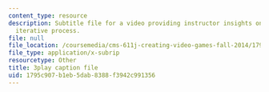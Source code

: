```yaml
---
content_type: resource
description: Subtitle file for a video providing instructor insights on teaching the
  iterative process.
file: null
file_location: /coursemedia/cms-611j-creating-video-games-fall-2014/1795c907b1eb5dab8388f3942c991356_B3_z1qTD2ZE.vtt
file_type: application/x-subrip
resourcetype: Other
title: 3play caption file
uid: 1795c907-b1eb-5dab-8388-f3942c991356
---
```

